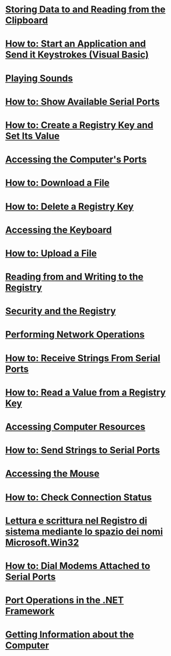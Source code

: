 # [Storing Data to and Reading from the Clipboard](storing-data-to-and-reading-from-the-clipboard.md)
# [How to: Start an Application and Send it Keystrokes (Visual Basic)](how-to-start-an-application-and-send-it-keystrokes.md)
# [Playing Sounds](playing-sounds.md)
# [How to: Show Available Serial Ports](how-to-show-available-serial-ports.md)
# [How to: Create a Registry Key and Set Its Value](how-to-create-a-registry-key-and-set-its-value.md)
# [Accessing the Computer's Ports](accessing-the-computer-s-ports.md)
# [How to: Download a File](how-to-download-a-file.md)
# [How to: Delete a Registry Key](how-to-delete-a-registry-key.md)
# [Accessing the Keyboard](accessing-the-keyboard.md)
# [How to: Upload a File](how-to-upload-a-file.md)
# [Reading from and Writing to the Registry](reading-from-and-writing-to-the-registry.md)
# [Security and the Registry](security-and-the-registry.md)
# [Performing Network Operations](performing-network-operations.md)
# [How to: Receive Strings From Serial Ports](how-to-receive-strings-from-serial-ports.md)
# [How to: Read a Value from a Registry Key](how-to-read-a-value-from-a-registry-key.md)
# [Accessing Computer Resources](index.md)
# [How to: Send Strings to Serial Ports](how-to-send-strings-to-serial-ports.md)
# [Accessing the Mouse](accessing-the-mouse.md)
# [How to: Check Connection Status](how-to-check-connection-status.md)
# [Lettura e scrittura nel Registro di sistema mediante lo spazio dei nomi Microsoft.Win32](reading-from-and-writing-to-the-registry-using-the-microsoft-win32-namespace.md)
# [How to: Dial Modems Attached to Serial Ports](how-to-dial-modems-attached-to-serial-ports.md)
# [Port Operations in the .NET Framework](port-operations-in-the-net-framework.md)
# [Getting Information about the Computer](getting-information-about-the-computer.md)
